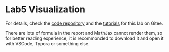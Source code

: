 # Lab5 Visualization

For details, check the [code repository](https://gitee.com/pku-vcl/vcx/tree/lab4/) and the [tutorials](https://gitee.com/pku-vcl/vcx/blob/lab4/tutorials/Lab4-Animation.md) for this lab on Gitee.

There are lots of formula in the report and MathJax cannot render them, so for better reading experience, it is recommonded to download it and open it with VSCode, Typora or something else.
